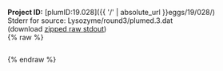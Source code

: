 **Project ID:** [plumID:19.028]({{ '/' | absolute_url }}eggs/19/028/)  
Stderr for source:  Lysozyme/round3/plumed.3.dat   
(download [zipped raw stdout](plumed.3.dat.plumed_master.stdout.txt.zip))  
{% raw %}
<pre>
</pre>
{% endraw %}
